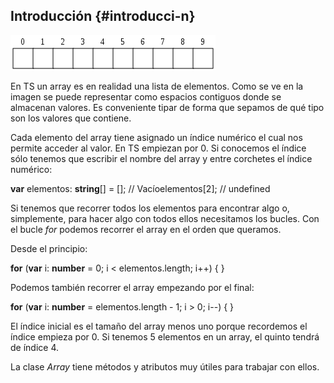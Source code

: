 ## Introducción {#introducci-n}

![](image034.png)

En TS un array es en realidad una lista de elementos. Como se ve en la imagen se puede representar como espacios contiguos donde se almacenan valores. Es conveniente tipar de forma que sepamos de qué tipo son los valores que contiene.

Cada elemento del array tiene asignado un índice numérico el cual nos permite acceder al valor. En TS empiezan por 0\. Si conocemos el índice sólo tenemos que escribir el nombre del array y entre corchetes el índice numérico:

**var** elementos: **string**[] = []; // Vacíoelementos[2]; // undefined

Si tenemos que recorrer todos los elementos para encontrar algo o, simplemente, para hacer algo con todos ellos necesitamos los bucles. Con el bucle _for_ podemos recorrer el array en el orden que queramos.

Desde el principio:

**for** (**var** i: **number** = 0; i < elementos.length; i++) { }

Podemos también recorrer el array empezando por el final:

**for** (**var** i: **number** = elementos.length - 1; i > 0; i--) { }

El índice inicial es el tamaño del array menos uno porque recordemos el índice empieza por 0\. Si tenemos 5 elementos en un array, el quinto tendrá de índice 4.

La clase _Array_ tiene métodos y atributos muy útiles para trabajar con ellos.